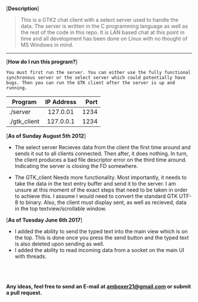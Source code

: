 [**Description**]

> This is a GTK2 chat client with a select server used to handle the data. The server is written in the C programming language as well as the rest of the code in this repo. It is LAN based chat at this point in time and all development has been done on Linux with no thought of MS Windows in mind. 

---

[**How do I run this program?**]

`You must first run the server. You can either use the fully functional synchronous server or the select server which could potentially have bugs. Then you can run the GTK client after the server is up and running.`

| Program       | IP Address    | Port  |
| ------------- |:-------------:| -----:|
| ./server      | 127.0.01      | 1234  |
| ./gtk_client  | 127.0.0.1     | 1234  |

[**As of Sunday August 5th 2012**]
- The select server
  Recieves data from the client the first time around and sends it out to all clients connected. Then after, it does nothing. In turn, the client produces a bad file descriptor error on the third time around. Indicating the server is closing the FD somewhere.

- The GTK_client
  Needs more functionality. Most importantly, it needs to take the data in the text entry buffer and send it to the server. I am unsure at this moment of the exact steps that need to be taken in order to achieve this. I assume I would need to convert the standard GTK UTF-8 to binary. Also, the client must display sent, as well as recieved, data in the top textview/scrollable window.  

[**As of Tuesday June 6th 2017**]
- I added the ability to send the typed text into the main view which is on the top. This is done once you press the send button and the typed text is also deleted upon sending as well.
- I added the ability to read incoming data from a socket on the main UI with threads. 
<br><br/>
<br><br/>

**Any ideas, feel free to send an E-mail at amboxer21@gmail.com or submit a pull request.**
